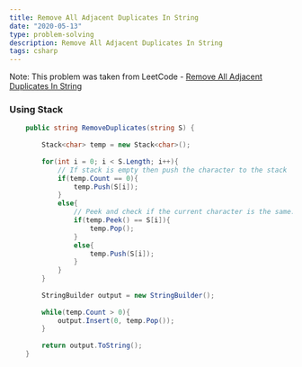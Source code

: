 ```yaml
---
title: Remove All Adjacent Duplicates In String
date: "2020-05-13"
type: problem-solving
description: Remove All Adjacent Duplicates In String
tags: csharp
---
```


Note: This problem was taken from LeetCode - [Remove All Adjacent Duplicates In String](https://leetcode.com/problems/remove-all-adjacent-duplicates-in-string/)

### Using Stack

```csharp
    public string RemoveDuplicates(string S) {
        
        Stack<char> temp = new Stack<char>();
        
        for(int i = 0; i < S.Length; i++){
			// If stack is empty then push the character to the stack
            if(temp.Count == 0){
                temp.Push(S[i]);
            }
            else{
				// Peek and check if the current character is the same. If yes then Pop it out of the stack, else Push it to the stack 
                if(temp.Peek() == S[i]){
                    temp.Pop();
                }
                else{
                    temp.Push(S[i]);
                }
            }
        }
        
        StringBuilder output = new StringBuilder();
        
        while(temp.Count > 0){
            output.Insert(0, temp.Pop());
        }
        
        return output.ToString();
    }
```
